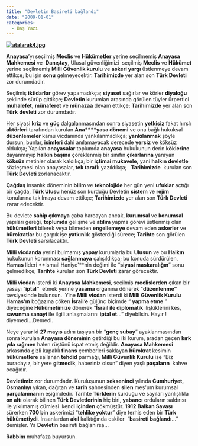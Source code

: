 ```yaml
---
title: "Devletin Basireti bağlandı"
date: "2009-01-01"
categories: 
  - Baş Yazı
---
```


**[![atalarak4.jpg](/uploads/2009/01/atalarak4.jpg)](/uploads/2009/01/atalarak4.jpg "atalarak4.jpg")**

**Anayasa**’yı seçilmiş **Meclis** ve **Hükümetler** yerine seçilmemiş **Anayasa Mahkemesi** ve  **Danıştay**, Ulusal güvenliğimizi  seçilmiş **Meclis** ve **Hükümet** yerine seçilmemiş **Milli Güvenlik kurulu** ve **askeri yargı** üstlenmeye devam ettikçe; bu işin **sonu** gelmeyecektir. **Tarihimizde** yer alan son **Türk Devleti** zor durumdadır.

Seçilmiş **iktidarlar** görev yapamadıkça; **siyaset** sağırlar ve körler **diyaloğu** şeklinde sürüp gittikçe; **Devletin** kurumları arasında görülen tüyler ürpertici **muhalefet,** **münaferet** ve **münazaa** devam ettikçe; **Tarihimizde** yer alan son **Türk** **devleti** zor durumdadır.

Her siyasi **kriz** ve **güç** dalgalanmasından sonra siyasetin **yetkisiz** fakat hırslı **aktörleri** tarafından kurulan **Ana****yasa dönemi** ve ona bağlı hukuksal **düzenlemeler** kamu vicdanında yankılanmadıkça; **yankılanmak** şöyle dursun, bunlar, **isimleri** dahi anılamayacak derecede **yersiz** ve köksüz oldukça; Yapılan **anayasalar** toplumda **anayasa** hukukunun derin **köklerine** dayanmayıp **halkın başına** çöreklenmiş bir sınıfın **çıkarlarına** yarayan **köksüz** metinler olarak kaldıkça; bir **içtimai mukavele,** yani **halkın devletle** sözleşmesi olan anayasalar, **tek taraflı** yazıldıkça;   **Tarihimizde**  kurulan son **Türk Devleti** zorlanacaktır.

**Çağdaş** insanlık döneminin **bilim** ve **teknolojide** her gün yeni **ufuklar** açtığı bir çağda, **Türk Ulusu** henüz son kurduğu Devletin **sistem** ve **rejim** konularına takılmaya devam ettikçe; **Tarihimizde** yer alan son **Türk Devleti** zarar edecektir.

Bu devlete **sahip çıkmaya** çaba harcayan ancak, **kurumsal** ve **konumsal** yapıları gereği, **toplumda** gelişme ve **atılım** yapma görevi üstlenmiş olan **hükümetleri** bilerek veya bilmeden **engellemeye** devam eden **askerler** ve **bürokratlar** bu çarpık işe **yatkınlık** gösterdiği sürece; **Tarihte** son görülen **Türk Devleti** sarsılacaktır.

**Milli vicdanda** yerini bulmamış **yapay** kurumlarla bu **Ulusun** ve bu **Halkın** hukukunun korunması **sağlanmaya** çalışıldıkça; bu konuda sürdürülen, **Hamas** lideri **İsmail Haniye'**nin değimi ile “**siyasi maskaralığın**” sonu gelmedikçe; **Tarihte** kurulan son **Türk Devleti** zarar görecektir.

**Milli vicdan** isterdi ki **Anayasa Mahkemesi**, seçilmiş **meclislerden** çıkan bir yasayı “**iptal”**  etmek yerine **yasama** organına dönerek "**düzenlenme"** tavsiyesinde bulunsun.  Yine **Milli vicdan** isterdi ki **Milli Güvenlik Kurulu Hamas’ın** boğazına çöken **İsrail’e** gülünç biçimde “ **yapma etme** ” diyeceğine **Hükümetimize** dönerek “**İsrail ile diplomatik** ilişkiklerini kes, **savunma sanayi** ile ilgili anlaşmalarını **iptal et**…” diyebilsin. Hayır ! diyemedi...Demedi.

Neye yarar ki **27 mayıs** adını taşıyan bir “**genç subay**” ayaklanmasından sonra kurulan **Anayasa döneminin** getirdiği bu iki kurum, aradan geçen **kırk yıla rağmen** halen rüştünü ispat etmiş değildir. **Anayasa Mahkemesi** arkasında gizli kapaklı **finans** çemberleri saklayan **bürokrat** kesimin **hükümetlere** sallanan **tehdid** parmağı, **Milli Güvenlik Kurulu** ise “Biz buradayız, bir yere **gitmedik**, haberiniz olsun” diyen yaşlı **paşaların**  kahve ocağıdır.

**Devletimiz** zor durumdadır. Kuruluşunun **sekseninci** yılında **Cumhuriyet, Osmanlıyı** yıkan, dağıtan ve **tarih** sahnesinden **silen** meş'um kurumsal **parçalanmanın** eşiğindedir. Tarihte **Türklerin** kurduğu ve sayıları yanlışlıkla **on altı** olarak bilinen **Türk Devletlerinin** hiç biri, **yabancı** orduların saldırısı ile yıkılmamış cümlesi  kendi **içinden** çökmüştür. **1912** **Balkan Savaşı** sürerken **700 bin** askerimizi “**tehlike yoktur**” diye terhis eden bir **Türk hükümetiydi**. İnsanlardan **akıl** kalktığında eskiler  “**basireti bağlandı**…” demişler. Ya **Devletin** basireti bağlanırsa…

**Rabbim** muhafaza buyursun.
